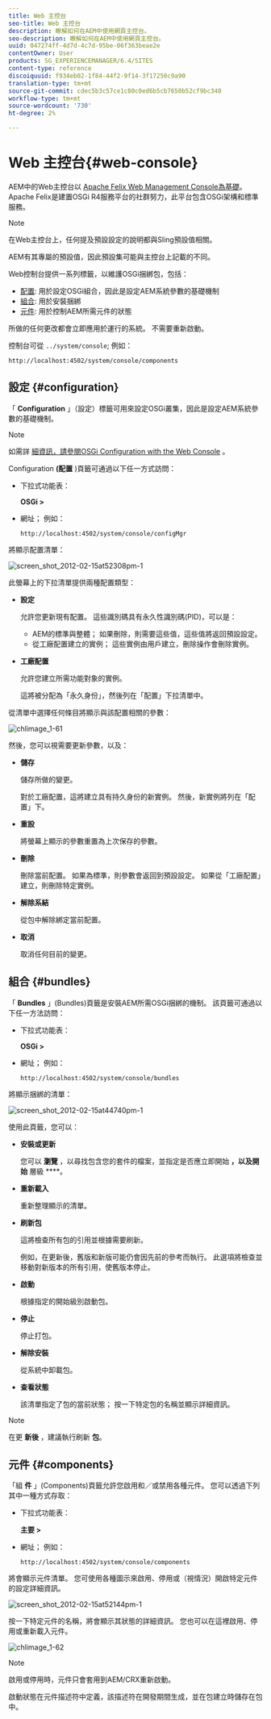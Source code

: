 ```yaml
---
title: Web 主控台
seo-title: Web 主控台
description: 瞭解如何在AEM中使用網頁主控台。
seo-description: 瞭解如何在AEM中使用網頁主控台。
uuid: 047274ff-4d7d-4c7d-95be-06f363beae2e
contentOwner: User
products: SG_EXPERIENCEMANAGER/6.4/SITES
content-type: reference
discoiquuid: f934eb02-1f84-44f2-9f14-3f17250c9a90
translation-type: tm+mt
source-git-commit: cdec5b3c57ce1c80c0ed6b5cb7650b52cf9bc340
workflow-type: tm+mt
source-wordcount: '730'
ht-degree: 2%

---
```



# Web 主控台{#web-console}

AEM中的Web主控台以 [Apache Felix Web Management Console為基礎](https://felix.apache.org/documentation/subprojects/apache-felix-web-console.html)。 Apache Felix是建置OSGi R4服務平台的社群努力，此平台包含OSGi架構和標準服務。

>[!NOTE]
>
>在Web主控台上，任何提及預設設定的說明都與Sling預設值相關。
>
>AEM有其專屬的預設值，因此預設集可能與主控台上記載的不同。

Web控制台提供一系列標籤，以維護OSGi捆綁包，包括：

* [配置](#configuration): 用於設定OSGi組合，因此是設定AEM系統參數的基礎機制
* [組合](#bundles): 用於安裝捆綁
* [元件](#components): 用於控制AEM所需元件的狀態

所做的任何更改都會立即應用於運行的系統。 不需要重新啟動。

控制台可從 `../system/console`; 例如：

`http://localhost:4502/system/console/components`

## 設定 {#configuration}

「 **Configuration** 」（設定）標籤可用來設定OSGi叢集，因此是設定AEM系統參數的基礎機制。

>[!NOTE]
>
>如需詳 [細資訊，請參閱OSGi Configuration with the Web Console](/help/sites-deploying/configuring-osgi.md#osgi-configuration-with-the-web-console) 。

Configuration **(配置** )頁籤可通過以下任一方式訪問：

* 下拉式功能表：

   **OSGi >**

* 網址； 例如：

   `http://localhost:4502/system/console/configMgr`

將顯示配置清單：

![screen_shot_2012-02-15at52308pm-1](assets/screen_shot_2012-02-15at52308pm-1.png)

此螢幕上的下拉清單提供兩種配置類型：

* **設定**

   允許您更新現有配置。 這些識別碼具有永久性識別碼(PID)，可以是：

   * AEM的標準與整體； 如果刪除，則需要這些值，這些值將返回預設設定。
   * 從工廠配置建立的實例； 這些實例由用戶建立，刪除操作會刪除實例。

* **工廠配置**

   允許您建立所需功能對象的實例。

   這將被分配為「永久身份」，然後列在「配置」下拉清單中。

從清單中選擇任何條目將顯示與該配置相關的參數：

![chlimage_1-61](assets/chlimage_1-61.png)

然後，您可以視需要更新參數，以及：

* **儲存**

   儲存所做的變更。

   對於工廠配置，這將建立具有持久身份的新實例。 然後，新實例將列在「配置」下。

* **重設**

   將螢幕上顯示的參數重置為上次保存的參數。

* **刪除**

   刪除當前配置。 如果為標準，則參數會返回到預設設定。 如果從「工廠配置」建立，則刪除特定實例。

* **解除系結**

   從包中解除綁定當前配置。

* **取消**

   取消任何目前的變更。

## 組合 {#bundles}

「 **Bundles** 」(Bundles)頁籤是安裝AEM所需OSGi捆綁的機制。 該頁籤可通過以下任一方法訪問：

* 下拉式功能表：

   **OSGi >**

* 網址； 例如：

   `http://localhost:4502/system/console/bundles`

將顯示捆綁的清單：

![screen_shot_2012-02-15at44740pm-1](assets/screen_shot_2012-02-15at44740pm-1.png)

使用此頁籤，您可以：

* **安裝或更新**

   您可以 **瀏覽** ，以尋找包含您的套件的檔案，並指定是否應立即開始 **，以及開始** 層級 ****。

* **重新載入**

   重新整理顯示的清單。

* **刷新包**

   這將檢查所有包的引用並根據需要刷新。

   例如，在更新後，舊版和新版可能仍會因先前的參考而執行。 此選項將檢查並移動對新版本的所有引用，使舊版本停止。

* **啟動**

   根據指定的開始級別啟動包。

* **停止**

   停止打包。

* **解除安裝**

   從系統中卸載包。

* **查看狀態**

   該清單指定了包的當前狀態； 按一下特定包的名稱並顯示詳細資訊。

>[!NOTE]
>
>在更 **新後** ，建議執行刷新 **包**。

## 元件 {#components}

「組 **件** 」(Components)頁籤允許您啟用和／或禁用各種元件。 您可以透過下列其中一種方式存取：

* 下拉式功能表：

   **主要 >**

* 網址； 例如：

   `http://localhost:4502/system/console/components`

將會顯示元件清單。 您可使用各種圖示來啟用、停用或（視情況）開啟特定元件的設定詳細資訊。

![screen_shot_2012-02-15at52144pm-1](assets/screen_shot_2012-02-15at52144pm-1.png)

按一下特定元件的名稱，將會顯示其狀態的詳細資訊。 您也可以在這裡啟用、停用或重新載入元件。

![chlimage_1-62](assets/chlimage_1-62.png)

>[!NOTE]
>
>啟用或停用時，元件只會套用到AEM/CRX重新啟動。
>
>啟動狀態在元件描述符中定義，該描述符在開發期間生成，並在包建立時儲存在包中。

